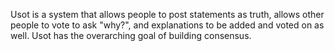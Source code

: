 Usot is a system that allows people to post statements as truth, allows other people to vote to ask "why?", and explanations to be added and voted on as well. Usot has the overarching goal of building consensus.